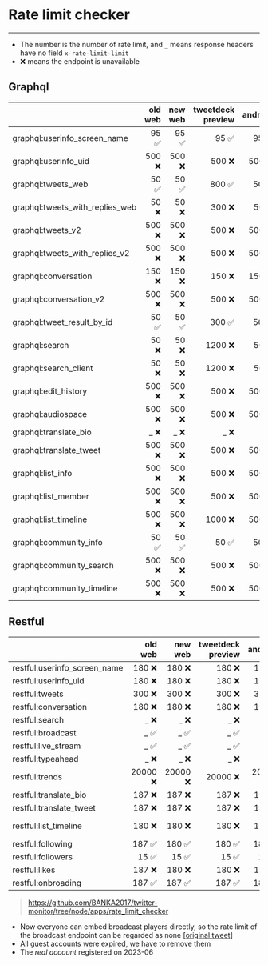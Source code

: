 # Rate limit checker

---

- The number is the number of rate limit, and `_` means response headers have no field `x-rate-limit-limit`
- ❌ means the endpoint is unavailable

## Graphql

|                               |            old web |            new web |  tweetdeck preview |            android |       real account |             cookie|
| :-- | --: | --: | --: | --: | --: | --: |
| graphql:userinfo_screen_name    |             95 ✅ |             95 ✅ |             95 ✅ |             95 ✅ |             95 ✅ |             95 ✅ |
| graphql:userinfo_uid            |            500 ❌ |            500 ❌ |            500 ❌ |            500 ❌ |            500 ✅ |            500 ✅ |
| graphql:tweets_web              |             50 ✅ |             50 ✅ |            800 ✅ |             50 ✅ |             50 ✅ |             50 ✅ |
| graphql:tweets_with_replies_web |             50 ❌ |             50 ❌ |            300 ❌ |             50 ❌ |             50 ✅ |             50 ✅ |
| graphql:tweets_v2               |            500 ❌ |            500 ❌ |            500 ❌ |            500 ❌ |            500 ✅ |            500 ✅ |
| graphql:tweets_with_replies_v2  |            500 ❌ |            500 ❌ |            500 ❌ |            500 ❌ |            500 ✅ |            500 ✅ |
| graphql:conversation            |            150 ❌ |            150 ❌ |            150 ❌ |            150 ❌ |            150 ✅ |            150 ✅ |
| graphql:conversation_v2         |            500 ❌ |            500 ❌ |            500 ❌ |            500 ❌ |            500 ✅ |            500 ✅ |
| graphql:tweet_result_by_id      |             50 ✅ |             50 ✅ |            300 ✅ |             50 ✅ |             50 ✅ |             50 ✅ |
| graphql:search                  |             50 ❌ |             50 ❌ |           1200 ❌ |             50 ❌ |             50 ✅ |             50 ✅ |
| graphql:search_client           |             50 ❌ |             50 ❌ |           1200 ❌ |             50 ❌ |             50 ✅ |             50 ✅ |
| graphql:edit_history            |            500 ❌ |            500 ❌ |            500 ❌ |            500 ❌ |              _ ❌ |              _ ❌ |
| graphql:audiospace              |            500 ❌ |            500 ❌ |            500 ❌ |            500 ❌ |            500 ✅ |            500 ✅ |
| graphql:translate_bio           |              _ ❌ |              _ ❌ |              _ ❌ |              _ ❌ |              _ ❌ |              _ ❌ |
| graphql:translate_tweet         |            500 ❌ |            500 ❌ |            500 ❌ |            500 ❌ |            500 ✅ |            500 ✅ |
| graphql:list_info               |            500 ❌ |            500 ❌ |            500 ❌ |            500 ❌ |            500 ✅ |            500 ✅ |
| graphql:list_member             |            500 ❌ |            500 ❌ |            500 ❌ |            500 ❌ |            500 ✅ |            500 ✅ |
| graphql:list_timeline           |            500 ❌ |            500 ❌ |           1000 ❌ |            500 ❌ |            500 ✅ |            500 ✅ |
| graphql:community_info          |             50 ✅ |             50 ✅ |             50 ✅ |             50 ✅ |             50 ✅ |             50 ✅ |
| graphql:community_search        |            500 ❌ |            500 ❌ |            500 ❌ |            500 ❌ |            500 ✅ |            500 ✅ |
| graphql:community_timeline      |            500 ❌ |            500 ❌ |            500 ❌ |            500 ❌ |            500 ✅ |            500 ✅ |

## Restful

|                               |            old web |            new web |  tweetdeck preview |            android |       real account |             cookie|
| :-- | --: | --: | --: | --: | --: | --: |
| restful:userinfo_screen_name    |            180 ❌ |            180 ❌ |            180 ❌ |            180 ❌ |            900 ✅ |            900 ✅ |
| restful:userinfo_uid            |            180 ❌ |            180 ❌ |            180 ❌ |            180 ❌ |            900 ✅ |            900 ✅ |
| restful:tweets                  |            300 ❌ |            300 ❌ |            300 ❌ |            300 ❌ |            180 ❌ |            180 ❌ |
| restful:conversation            |            180 ❌ |            180 ❌ |            180 ❌ |            180 ❌ |            180 ✅ |            180 ✅ |
| restful:search                  |              _ ❌ |              _ ❌ |              _ ❌ |              _ ❌ |              _ ❌ |              _ ❌ |
| restful:broadcast               |              _ ✅ |              _ ✅ |              _ ✅ |              _ ✅ |              _ ✅ |              _ ✅ |
| restful:live_stream             |              _ ✅ |              _ ✅ |              _ ✅ |              _ ✅ |              _ ✅ |              _ ✅ |
| restful:typeahead               |              _ ❌ |              _ ❌ |              _ ❌ |              _ ❌ |              _ ✅ |              _ ✅ |
| restful:trends                  |          20000 ❌ |          20000 ❌ |          20000 ❌ |          20000 ❌ |          20000 ✅ |              _ ❌ |
| restful:translate_bio           |            187 ❌ |            187 ❌ |            187 ❌ |            187 ❌ |              _ ❌ |            187 ✅ |
| restful:translate_tweet         |            187 ❌ |            187 ❌ |            187 ❌ |            187 ❌ |              _ ❌ |            187 ✅ |
| restful:list_timeline           |            180 ❌ |            180 ❌ |            180 ❌ |            180 ❌ |           1800 ❌ |           1800 ❌ |
| restful:following               |            187 ✅ |            180 ✅ |            180 ✅ |            180 ✅ |            180 ✅ |            180 ✅ |
| restful:followers               |             15 ✅ |             15 ✅ |             15 ✅ |             15 ✅ |            180 ✅ |            180 ✅ |
| restful:likes                   |            187 ❌ |            180 ❌ |            180 ❌ |            180 ❌ |             75 ❌ |             75 ❌ |
| restful:onbroading              |            187 ✅ |            187 ✅ |            187 ✅ |            187 ✅ |            187 ✅ |              _ ❌ |

><https://github.com/BANKA2017/twitter-monitor/tree/node/apps/rate_limit_checker>

- Now everyone can embed broadcast players directly, so the rate limit of the broadcast endpoint can be regarded as none [[original tweet](https://twitter.com/Live/status/1733197678706852095)]
- All guest accounts were expired, we have to remove them
- The *real account* registered on 2023-06
